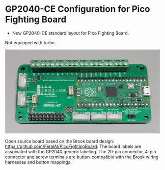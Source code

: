 # GP2040-CE Configuration for Pico Fighting Board

* New GP2040-CE standard layout for Pico Fighting Board.

Not equipped with turbo.

![Pin Mapping](assets/PicoFightingBoard_v1.1.jpg)

Open source board based on the Brook board design: <https://github.com/FeralAI/PicoFightingBoard>. The board labels are associated with the GP2040 generic labeling. The 20-pin connector, 4-pin connector and screw terminals are button-compatible with the Brook wiring harnesses and button mappings.
